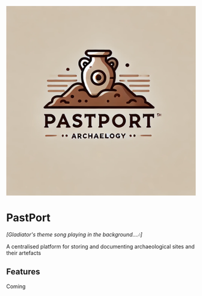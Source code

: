 ![alt text](image.png)
# PastPort 
*[Gladiator's theme song playing in the background...🎶]*

A centralised platform for storing and documenting archaeological sites and their artefacts

## Features
Coming